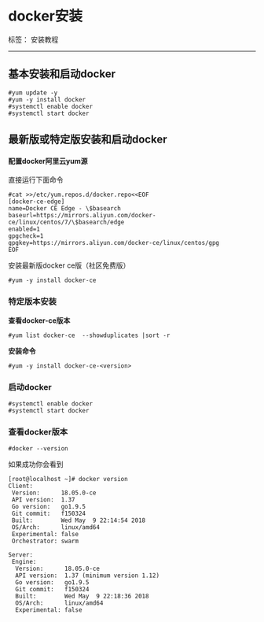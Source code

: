 # docker安装

标签： 安装教程

---

## **基本安装和启动docker**

    #yum update -y
    #yum -y install docker 
    #systemctl enable docker 
    #systemctl start docker


## **最新版或特定版安装和启动docker**

#### **配置docker阿里云yum源**
直接运行下面命令

    #cat >>/etc/yum.repos.d/docker.repo<<EOF
    [docker-ce-edge]
    name=Docker CE Edge - \$basearch
    baseurl=https://mirrors.aliyun.com/docker-ce/linux/centos/7/\$basearch/edge
    enabled=1
    gpgcheck=1
    gpgkey=https://mirrors.aliyun.com/docker-ce/linux/centos/gpg
    EOF

安装最新版docker ce版（社区免费版）

    #yum -y install docker-ce
    
### **特定版本安装**  
**查看docker-ce版本**

    #yum list docker-ce  --showduplicates |sort -r
**安装命令**

    #yum -y install docker-ce-<version>

### **启动docker**

    #systemctl enable docker
    #systemctl start docker 
    
### **查看docker版本**

    #docker --version  
    
如果成功你会看到    

    [root@localhost ~]# docker version
    Client:
     Version:      18.05.0-ce
     API version:  1.37
     Go version:   go1.9.5
     Git commit:   f150324
     Built:        Wed May  9 22:14:54 2018
     OS/Arch:      linux/amd64
     Experimental: false
     Orchestrator: swarm
    
    Server:
     Engine:
      Version:      18.05.0-ce
      API version:  1.37 (minimum version 1.12)
      Go version:   go1.9.5
      Git commit:   f150324
      Built:        Wed May  9 22:18:36 2018
      OS/Arch:      linux/amd64
      Experimental: false


   
